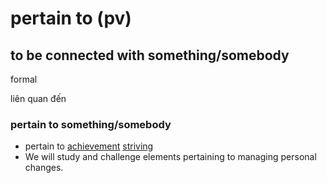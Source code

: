# pertain to (pv)

## to be connected with something/somebody

formal

liên quan đến

### pertain to something/somebody

- pertain to [achievement](../a/achievement-n.md#success-a-thing-that-somebody-has-done-successfully-especially-using-their-own-effort-and-skill-thành-tích-thành-tựu) [striving](../s/striving-n.md#success-the-act-of-trying-very-hard-to-achieve-something-nỗ-lực-để-đạt-được-cái-gì-đó)
- We will study and challenge elements pertaining to managing personal changes.